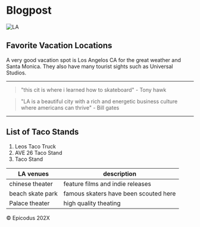  # Blogpost 
 ![LA](https://upload.wikimedia.org/wikipedia/commons/thumb/3/32/20190616154621%21Echo_Park_Lake_with_Downtown_Los_Angeles_Skyline.jpg/1280px-20190616154621%21Echo_Park_Lake_with_Downtown_Los_Angeles_Skyline.jpg)


## Favorite Vacation Locations 
A very good vacation spot is Los Angelos CA for the great weather and Santa Monica. They also have many tourist sights such as Universal Studios.  
***

> "this cit is where i learned how to skateboard" - Tony hawk

> "LA is a beautiful city with a rich and energetic business culture where americans can thrive" - Bill gates
***
 ## List of Taco Stands 
 1. Leos Taco Truck 
 2. AVE 26 Taco Stand 
 3. Taco Stand

| LA venues | description |
| ------| ------|
| chinese theater | feature films and indie releases |
| beach skate park | famous skaters have been scouted here |
| Palace theater | high quality theating |



  &copy; Epicodus 202X
